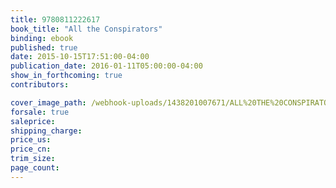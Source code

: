 ```yaml
---
title: 9780811222617
book_title: "All the Conspirators"
binding: ebook
published: true
date: 2015-10-15T17:51:00-04:00
publication_date: 2016-01-11T05:00:00-04:00
show_in_forthcoming: true
contributors:

cover_image_path: /webhook-uploads/1438201007671/ALL%20THE%20CONSPIRATORS.tif
forsale: true
saleprice:
shipping_charge:
price_us:
price_cn:
trim_size:
page_count:
---
```


